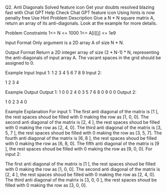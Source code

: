 

Q2. Anti Diagonals
Solved
feature icon
Get your doubts resolved blazing fast with Chat GPT Help
Check Chat GPT
feature icon
Using hints is now penalty free
Use Hint
Problem Description
Give a N * N square matrix A, return an array of its anti-diagonals. Look at the example for more details.


Problem Constraints
1<= N <= 1000
1<= A[i][j] <= 1e9


Input Format
Only argument is a 2D array A of size N * N.


Output Format
Return a 2D integer array of size (2 * N-1) * N, representing the anti-diagonals of input array A.
The vacant spaces in the grid should be assigned to 0.


Example Input
Input 1:
1 2 3
4 5 6
7 8 9
Input 2:

1 2
3 4


Example Output
Output 1:
1 0 0
2 4 0
3 5 7
6 8 0
9 0 0
Output 2:

1 0
2 3
4 0


Example Explanation
For input 1:
The first anti diagonal of the matrix is [1 ], the rest spaces shoud be filled with 0 making the row as [1, 0, 0].
The second anti diagonal of the matrix is [2, 4 ], the rest spaces shoud be filled with 0 making the row as [2, 4, 0].
The third anti diagonal of the matrix is [3, 5, 7 ], the rest spaces shoud be filled with 0 making the row as [3, 5, 7].
The fourth anti diagonal of the matrix is [6, 8 ], the rest spaces shoud be filled with 0 making the row as [6, 8, 0].
The fifth anti diagonal of the matrix is [9 ], the rest spaces shoud be filled with 0 making the row as [9, 0, 0].
For input 2:

The first anti diagonal of the matrix is [1 ], the rest spaces shoud be filled with 0 making the row as [1, 0, 0].
The second anti diagonal of the matrix is [2, 4 ], the rest spaces shoud be filled with 0 making the row as [2, 4, 0].
The third anti diagonal of the matrix is [3, 0, 0 ], the rest spaces shoud be filled with 0 making the row as [3, 0, 0].

